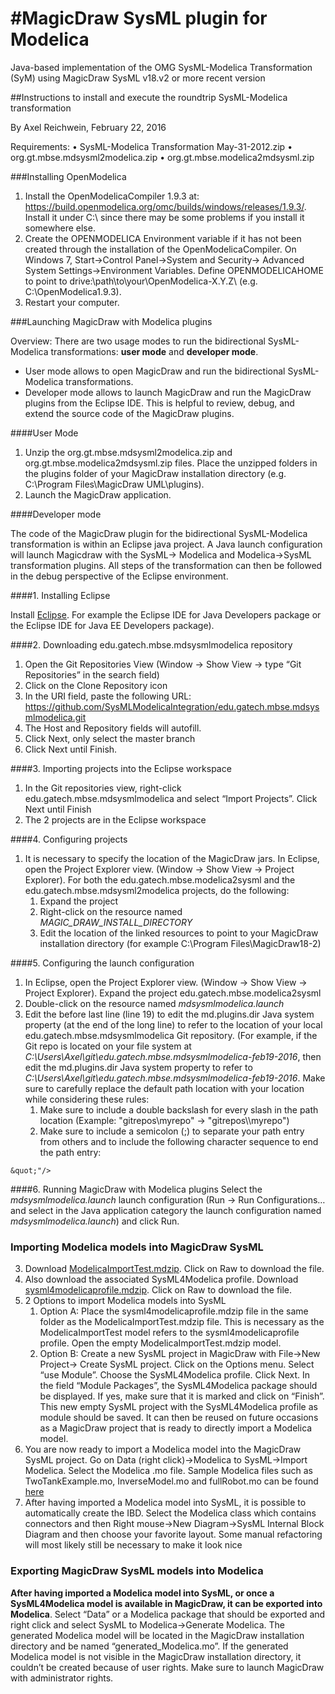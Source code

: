 #MagicDraw SysML plugin for Modelica
===============================

Java-based implementation of the OMG SysML-Modelica Transformation (SyM) using MagicDraw SysML v18.v2 or more recent version


##Instructions to install and execute the roundtrip SysML-Modelica transformation

By Axel Reichwein, February 22, 2016



Requirements: 
•	SysML-Modelica Transformation May-31-2012.zip 
•	org.gt.mbse.mdsysml2modelica.zip 
•	org.gt.mbse.modelica2mdsysml.zip 


###Installing OpenModelica

1. Install the OpenModelicaCompiler 1.9.3 at: https://build.openmodelica.org/omc/builds/windows/releases/1.9.3/. Install it under C:\ since there may be some problems if you install it somewhere else.
2. Create the OPENMODELICA Environment variable if it has not been created through the installation of the OpenModelicaCompiler. On Windows 7, Start->Control Panel->System and Security-> Advanced System Settings->Environment Variables. Define OPENMODELICAHOME to point to drive:\path\to\your\OpenModelica-X.Y.Z\ (e.g. C:\OpenModelica1.9.3\). 
3. Restart your computer.




###Launching MagicDraw with Modelica plugins 

Overview: There are two usage modes to run the bidirectional SysML-Modelica transformations: **user mode** and **developer mode**. 
- User mode allows to open MagicDraw and run the bidirectional SysML-Modelica transformations. 
- Developer mode allows to launch MagicDraw and run the MagicDraw plugins from the Eclipse IDE. This is helpful to review, debug, and extend the source code of the MagicDraw plugins.

####User Mode

1. Unzip the org.gt.mbse.mdsysml2modelica.zip and org.gt.mbse.modelica2mdsysml.zip files. Place the unzipped folders in the plugins folder of your MagicDraw installation directory (e.g. C:\Program Files\MagicDraw UML\plugins).
2. Launch the MagicDraw application. 

####Developer mode 

The code of the MagicDraw plugin for the bidirectional SysML-Modelica transformation is within an Eclipse java project. A Java launch configuration will launch Magicdraw with the SysML-> Modelica and Modelica->SysML transformation plugins. All steps of the transformation can then be followed in the debug perspective of the Eclipse environment. 


####1. Installing Eclipse

Install [Eclipse](http://www.eclipse.org/downloads/). For example the Eclipse IDE for Java Developers package or the 
Eclipse IDE for Java EE Developers package).


####2. Downloading edu.gatech.mbse.mdsysmlmodelica repository 

1.	Open the Git Repositories View (Window -> Show View -> type “Git Repositories” in the search field)
2.	Click on the Clone Repository icon  
3.	In the URI field, paste the following URL: https://github.com/SysMLModelicaIntegration/edu.gatech.mbse.mdsysmlmodelica.git 
4.	The Host and Repository fields will autofill. 
5.	Click Next, only select the master branch
6.	Click Next until Finish.


####3. Importing projects into the Eclipse workspace

1.	In the Git repositories view, right-click edu.gatech.mbse.mdsysmlmodelica and select “Import Projects”. Click Next until Finish
2.	The 2 projects are in the Eclipse workspace

####4. Configuring projects 

1. It is necessary to specify the location of the MagicDraw jars. In Eclipse, open the Project Explorer view. (Window → Show View → Project Explorer). For both the edu.gatech.mbse.modelica2sysml and the edu.gatech.mbse.mdsysml2modelica projects, do the following:
	1. Expand the project
	2. Right-click on the resource named *MAGIC_DRAW_INSTALL_DIRECTORY*
	3. Edit the location of the linked resources to point to your MagicDraw installation directory (for example C:\Program Files\MagicDraw18-2)

####5. Configuring the launch configuration 

1. In Eclipse, open the Project Explorer view. (Window → Show View → Project Explorer). Expand the project edu.gatech.mbse.modelica2sysml
2. Double-click on the resource named *mdsysmlmodelica.launch*
3. Edit the before last line (line 19) to edit the md.plugins.dir Java system property (at the end of the long line) to refer to the location of your local edu.gatech.mbse.mdsysmlmodelica Git repository. (For example, if the Git repo is located on your file system at
  *C:\Users\Axel\git\edu.gatech.mbse.mdsysmlmodelica-feb19-2016*, then edit the md.plugins.dir Java system property to refer to 
 *C:\\Users\\Axel\\git\\edu.gatech.mbse.mdsysmlmodelica-feb19-2016*. Make sure to carefully replace the default path location with your location while considering these rules:
	1. Make sure to include a double backslash for every slash in the path location (Example: "gitrepos\myrepo" -> "gitrepos\\\\myrepo")
	2. Make sure to include a semicolon (;) to separate your path entry from others and to include the following character sequence to end the path entry: 
  ```text
&quot;"/>
```
####6. Running MagicDraw with Modelica plugins 
Select the *mdsysmlmodelica.launch* launch configuration (Run -> Run Configurations… and select in the Java application category the launch configuration named *mdsysmlmodelica.launch*) and click Run. 


	
### Importing Modelica models into MagicDraw SysML 

3. Download  [ModelicaImportTest.mdzip](/edu.gatech.mbse.mdsysml2modelica/MagicDraw%20Projects/ModelicaImportTest.mdzip). Click on Raw to download the file.
4. Also download the associated SysML4Modelica profile. Download  [sysml4modelicaprofile.mdzip](/edu.gatech.mbse.mdsysml2modelica/MagicDraw%20Projects/sysml4modelicaprofile.mdzip). Click on Raw to download the file. 
5. 2 Options to import Modelica models into SysML
	1. Option A: Place the sysml4modelicaprofile.mdzip file in the same folder as the ModelicaImportTest.mdzip file. This is necessary as the ModelicaImportTest model refers to the sysml4modelicaprofile profile. Open the empty ModelicaImportTest.mdzip model. 
	2. Option B: Create a new SysML project in MagicDraw with File->New Project-> Create SysML project. Click on the Options menu. Select “use Module”. Choose the SysML4Modelica profile. Click Next. In the field “Module Packages”, the SysML4Modelica package should be displayed. If yes, make sure that it is marked and click on “Finish”. This new empty SysML project with the SysML4Modelica profile as module should be saved. It can then be reused on future occasions as a MagicDraw project that is ready to directly import a Modelica model.
6. You are now ready to import a Modelica model into the MagicDraw SysML project. Go on Data (right click)->Modelica to SysML->Import Modelica. Select the Modelica .mo file. Sample Modelica files such as TwoTankExample.mo, InverseModel.mo and fullRobot.mo can be found [here](/edu.gatech.mbse.mdsysml2modelica/Modelica%20models)
7. After having imported a Modelica model into SysML, it is possible to automatically create the IBD. Select the Modelica class which contains connectors and then Right mouse->New Diagram->SysML Internal Block Diagram and then choose your favorite layout. Some manual refactoring will most likely still be necessary to make it look nice



### Exporting MagicDraw SysML models into  Modelica

**After having imported a Modelica model into SysML, or once a SysML4Modelica model is available in MagicDraw, it can be exported into Modelica**. Select “Data” or a Modelica package that should be exported and right click and select SysML to Modelica->Generate Modelica. The generated Modelica model will be located in the MagicDraw installation directory and be named “generated_Modelica.mo”. If the generated Modelica model is not visible in the MagicDraw installation directory, it couldn’t be created because of user rights. Make sure to launch MagicDraw with administrator rights. 









